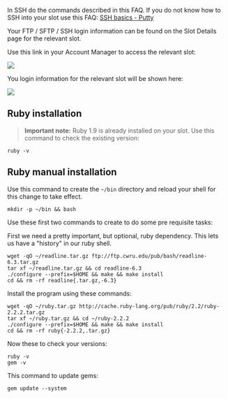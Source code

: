 
In SSH do the commands described in this FAQ. If you do not know how to SSH into your slot use this FAQ: [SSH basics - Putty](https://www.feralhosting.com/faq/view?question=12)

Your FTP / SFTP / SSH login information can be found on the Slot Details page for the relevant slot.

Use this link in your Account Manager to access the relevant slot:

![](https://raw.github.com/feralhosting/feralfilehosting/master/Feral%20Wiki/0%20Generic/slot_detail_link.png)

You login information for the relevant slot will be shown here:

![](https://raw.github.com/feralhosting/feralfilehosting/master/Feral%20Wiki/0%20Generic/slot_detail_ssh.png)

Ruby installation
---

> **Important note:** Ruby 1.9 is already installed on your slot. Use this command to check the existing version:

~~~
ruby -v
~~~

Ruby manual installation
---

Use this command to create the `~/bin` directory and reload your shell for this change to take effect.

~~~
mkdir -p ~/bin && bash
~~~

Use these first two commands to create to do some pre requisite tasks:

First we need a pretty important, but optional, ruby dependency.  This lets us have a "history" in our ruby shell.

~~~
wget -qO ~/readline.tar.gz ftp://ftp.cwru.edu/pub/bash/readline-6.3.tar.gz
tar xf ~/readline.tar.gz && cd readline-6.3
./configure --prefix=$HOME && make && make install
cd && rm -rf readline{.tar.gz,-6.3}
~~~

Install the program using these commands:

~~~
wget -qO ~/ruby.tar.gz http://cache.ruby-lang.org/pub/ruby/2.2/ruby-2.2.2.tar.gz
tar xf ~/ruby.tar.gz && cd ~/ruby-2.2.2
./configure --prefix=$HOME && make && make install
cd && rm -rf ruby{-2.2.2,.tar.gz}
~~~

Now these to check your versions:

~~~
ruby -v
gem -v
~~~

This command to update gems:

~~~
gem update --system
~~~



